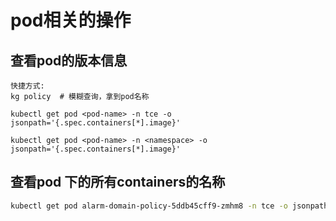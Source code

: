 # pod相关的操作

## 查看pod的版本信息
```text
快捷方式:
kg policy  # 模糊查询，拿到pod名称

kubectl get pod <pod-name> -n tce -o jsonpath='{.spec.containers[*].image}'

kubectl get pod <pod-name> -n <namespace> -o jsonpath='{.spec.containers[*].image}'
```

## 查看pod 下的所有containers的名称
```bash
kubectl get pod alarm-domain-policy-5ddb45cff9-zmhm8 -n tce -o jsonpath='{.spec.containers[*].name}'
```